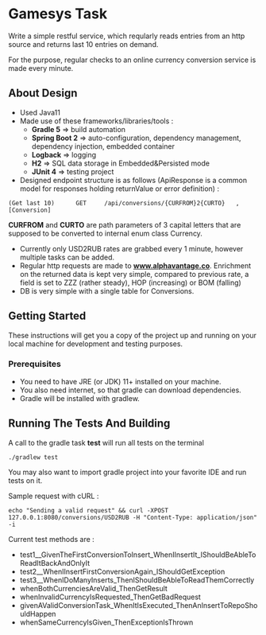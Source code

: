 # Gamesys Task
Write a simple restful service, which reqularly reads entries from an http source and returns last 10 entries on demand.

For the purpose, regular checks to an online currency conversion service is made every minute.

## About Design
* Used Java11
* Made use of these frameworks/libraries/tools :
     * __Gradle 5__ => build automation
     * __Spring Boot 2__ => auto-configuration, dependency management, dependency injection, embedded container
     * __Logback__ => logging
     * __H2__ => SQL data storage in Embedded&Persisted mode
     * __JUnit 4__ => testing project
* Designed endpoint structure is as follows (ApiResponse is a common model for responses holding returnValue or error definition) :
```
(Get last 10)      GET     /api/conversions/{CURFROM}2{CURTO}   ,[Conversion]
```
__CURFROM__ and __CURTO__ are path parameters of 3 capital letters that are supposed to be converted to internal enum class Currency.
* Currently only USD2RUB rates are grabbed every 1 minute, however multiple tasks can be added.
* Regular http requests are made to __www.alphavantage.co__. Enrichment on the returned data is kept very simple, compared to previous rate, a field is set to ZZZ (rather steady), HOP (increasing) or BOM (falling)
* DB is very simple with a single table for Conversions. 

## Getting Started

These instructions will get you a copy of the project up and running on your local machine for development and testing purposes. 

### Prerequisites
* You need to have JRE (or JDK) 11+ installed on your machine. 
* You also need internet, so that gradle can download dependencies. 
* Gradle will be installed with gradlew. 

## Running The Tests And Building
A call to the gradle task __test__ will run all tests on the terminal 
```
./gradlew test
```
You may also want to import gradle project into your favorite IDE and run tests on it.

Sample request with cURL :
```
echo "Sending a valid request" && curl -XPOST 127.0.0.1:8080/conversions/USD2RUB -H "Content-Type: application/json" -i
```

Current test methods are : 
* test1__GivenTheFirstConversionToInsert_WhenIInsertIt_IShouldBeAbleToReadItBackAndOnlyIt
* test2__WhenIInsertFirstConversionAgain_IShouldGetException
* test3__WhenIDoManyInserts_ThenIShouldBeAbleToReadThemCorrectly
* whenBothCurrenciesAreValid_ThenGetResult
* whenInvalidCurrencyIsRequested_ThenGetBadRequest
* givenAValidConversionTask_WhenItIsExecuted_ThenAnInsertToRepoShouldHappen
* whenSameCurrencyIsGiven_ThenExceptionIsThrown